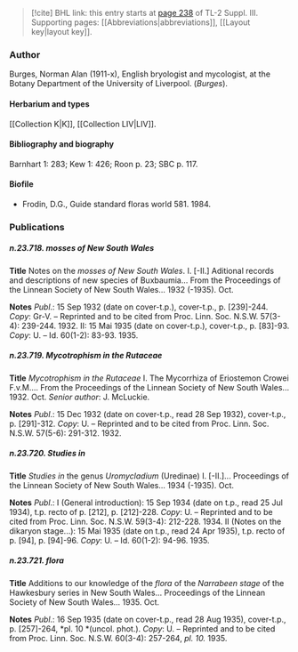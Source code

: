 > [!cite] BHL link: this entry starts at [page 238](https://www.biodiversitylibrary.org/item/103861#page/248/mode/1up) of TL-2 Suppl. III.
> Supporting pages: [[Abbreviations|abbreviations]], [[Layout key|layout key]].

### Author

Burges, Norman Alan (1911-x), English bryologist and mycologist, at the Botany Department of the University of Liverpool. (*Burges*).

#### Herbarium and types

[[Collection K|K]], [[Collection LIV|LIV]].

#### Bibliography and biography

Barnhart 1: 283; Kew 1: 426; Roon p. 23; SBC p. 117.

#### Biofile

- Frodin, D.G., Guide standard floras world 581. 1984.

### Publications

##### n.23.718. mosses of New South Wales

**Title**
Notes on the *mosses of New South Wales*. I. \[-II.\] Aditional records and descriptions of new species of Buxbaumia... From the Proceedings of the Linnean Society of New South Wales... 1932 (-1935). Oct.

**Notes**
*Publ*.: 15 Sep 1932 (date on cover-t.p.), cover-t.p., p. \[239\]-244. *Copy*: Gr-V. – Reprinted and to be cited from Proc. Linn. Soc. N.S.W. 57(3-4): 239-244. 1932.
II: 15 Mai 1935 (date on cover-t.p.), cover-t.p., p. \[83\]-93. *Copy*: U. – Id. 60(1-2): 83-93. 1935.

##### n.23.719. Mycotrophism in the Rutaceae

**Title**
*Mycotrophism in the Rutaceae* I. The Mycorrhiza of Eriostemon Crowei F.v.M.... From the Proceedings of the Linnean Society of New South Wales... 1932. Oct. *Senior author*: J. McLuckie.

**Notes**
*Publ*.: 15 Dec 1932 (date on cover-t.p., read 28 Sep 1932), cover-t.p., p. \[291\]-312. *Copy*: U.  – Reprinted and to be cited from Proc. Linn. Soc. N.S.W. 57(5-6): 291-312. 1932.

##### n.23.720. Studies in

**Title**
*Studies in* the genus *Uromycladium* (Uredinae) I. \[-II.\]... Proceedings of the Linnean Society of New South Wales... 1934 (-1935). Oct.

**Notes**
*Publ*.: I (General introduction): 15 Sep 1934 (date on t.p., read 25 Jul 1934), t.p. recto of p. \[212\], p. \[212\]-228. *Copy*: U. – Reprinted and to be cited from Proc. Linn. Soc. N.S.W. 59(3-4): 212-228. 1934.
II (Notes on the dikaryon stage...): 15 Mai 1935 (date on t.p., read 24 Apr 1935), t.p. recto of p. \[94\], p. \[94\]-96. *Copy*: U. – Id. 60(1-2): 94-96. 1935.

##### n.23.721. flora

**Title**
Additions to our knowledge of the *flora* of the *Narrabeen stage* of the Hawkesbury series in New South Wales... Proceedings of the Linnean Society of New South Wales... 1935. Oct.

**Notes**
*Publ*.: 16 Sep 1935 (date on cover-t.p., read 28 Aug 1935), cover-t.p., p. \[257\]-264, *pl. 10 *(uncol. phot.). *Copy*: U. – Reprinted and to be cited from Proc. Linn. Soc. N.S.W. 60(3-4): 257-264, *pl. 10.* 1935.

